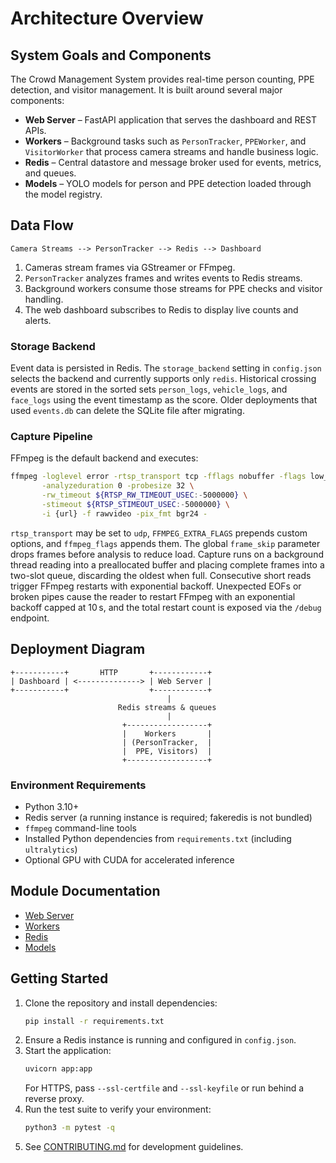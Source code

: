 # Architecture Overview

## System Goals and Components
The Crowd Management System provides real-time person counting, PPE detection, and visitor management. It is built around several major components:

- **Web Server** – FastAPI application that serves the dashboard and REST APIs.
- **Workers** – Background tasks such as `PersonTracker`, `PPEWorker`, and `VisitorWorker` that process camera streams and handle business logic.
- **Redis** – Central datastore and message broker used for events, metrics, and queues.
- **Models** – YOLO models for person and PPE detection loaded through the model registry.

## Data Flow
```
Camera Streams --> PersonTracker --> Redis --> Dashboard
```
1. Cameras stream frames via GStreamer or FFmpeg.
2. `PersonTracker` analyzes frames and writes events to Redis streams.
3. Background workers consume those streams for PPE checks and visitor handling.
4. The web dashboard subscribes to Redis to display live counts and alerts.

### Storage Backend

Event data is persisted in Redis. The `storage_backend` setting in
`config.json` selects the backend and currently supports only `redis`.
Historical crossing events are stored in the sorted sets
`person_logs`, `vehicle_logs`, and `face_logs` using the event timestamp as the
score. Older deployments that used `events.db` can delete the SQLite file after
migrating.

### Capture Pipeline
FFmpeg is the default backend and executes:

```bash
ffmpeg -loglevel error -rtsp_transport tcp -fflags nobuffer -flags low_delay \
       -analyzeduration 0 -probesize 32 \
       -rw_timeout ${RTSP_RW_TIMEOUT_USEC:-5000000} \
       -stimeout ${RTSP_STIMEOUT_USEC:-5000000} \
       -i {url} -f rawvideo -pix_fmt bgr24 -
```

`rtsp_transport` may be set to `udp`, `FFMPEG_EXTRA_FLAGS` prepends custom
options, and `ffmpeg_flags` appends them. The global `frame_skip` parameter
drops frames before analysis to reduce load. Capture runs on a background
thread reading into a preallocated buffer and placing complete frames into a
two-slot queue, discarding the oldest when full. Consecutive short reads
trigger FFmpeg restarts with exponential backoff. Unexpected EOFs or broken
pipes cause the reader to restart FFmpeg with an exponential backoff capped at
10 s, and the total restart count is exposed via the `/debug` endpoint.

## Deployment Diagram
```
+-----------+       HTTP       +------------+
| Dashboard | <--------------> | Web Server |
+-----------+                  +------------+
                                   |
                        Redis streams & queues
                                   |
                         +------------------+
                         |    Workers       |
                         | (PersonTracker,  |
                         |  PPE, Visitors)  |
                         +------------------+
```

### Environment Requirements
- Python 3.10+
- Redis server (a running instance is required; fakeredis is not bundled)
- `ffmpeg` command-line tools
- Installed Python dependencies from `requirements.txt` (including `ultralytics`)
- Optional GPU with CUDA for accelerated inference

## Module Documentation
- [Web Server](web-server.md)
- [Workers](workers.md)
- [Redis](redis.md)
- [Models](models.md)

## Getting Started
1. Clone the repository and install dependencies:
   ```bash
   pip install -r requirements.txt
   ```
2. Ensure a Redis instance is running and configured in `config.json`.
3. Start the application:
   ```bash
   uvicorn app:app
   ```
   For HTTPS, pass `--ssl-certfile` and `--ssl-keyfile` or run behind a reverse proxy.
4. Run the test suite to verify your environment:
   ```bash
   python3 -m pytest -q
   ```
5. See [CONTRIBUTING.md](../CONTRIBUTING.md) for development guidelines.
